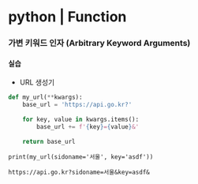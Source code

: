 # python | Function



### 가변 키워드 인자 (Arbitrary Keyword Arguments)



#### 실습

- URL 생성기

```python
def my_url(**kwargs):
    base_url = 'https://api.go.kr?'
    
    for key, value in kwargs.items():
        base_url += f'{key}={value}&'
        
    return base_url
```

```
print(my_url(sidoname='서울', key='asdf'))

https://api.go.kr?sidoname=서울&key=asdf&
```

